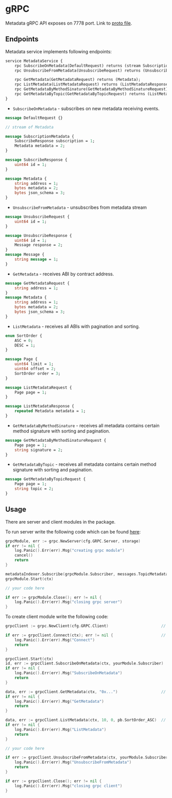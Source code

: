 # gRPC

Metadata gRPC API exposes on 7778 port. Link to [proto file](/pkg/modules/grpc/proto/metadata.proto).

## Endpoints


Metadata service implements following endpoints:

```protobuf
service MetadataService {
    rpc SubscribeOnMetadata(DefaultRequest) returns (stream SubscriptionMetadata);
    rpc UnsubscribeFromMetadata(UnsubscribeRequest) returns (UnsubscribeResponse);

    rpc GetMetadata(GetMetadataRequest) returns (Metadata);
    rpc ListMetadata(ListMetadataRequest) returns (ListMetadataResponse);
    rpc GetMetadataByMethodSinature(GetMetadataByMethodSinatureRequest) returns (ListMetadataResponse);
    rpc GetMetadataByTopic(GetMetadataByTopicRequest) returns (ListMetadataResponse);
}
```

* `SubscribeOnMetadata` - subscribes on new metadata receiving events.

```protobuf
message DefaultRequest {}

// stream of Metadata

message SubscriptionMetadata {
    SubscribeResponse subscription = 1;
    Metadata metadata = 2;
}

message SubscribeResponse {
    uint64 id = 1;
}

message Metadata {
    string address = 1;
    bytes metadata = 2;
    bytes json_schema = 3;
}

```

* `UnsubscribeFromMetadata` - unsubscribes from metadata stream

```protobuf
message UnsubscribeRequest {
    uint64 id = 1;
}

message UnsubscribeResponse {
    uint64 id = 1;
    Message response = 2;
}
message Message {
    string message = 1;
}
```

* `GetMetadata` - receives ABI by contract address.

```protobuf
message GetMetadataRequest {
    string address = 1;
}
message Metadata {
    string address = 1;
    bytes metadata = 2;
    bytes json_schema = 3;
}
```

* `ListMetadata` - receives all ABIs with pagination and sorting.

```protobuf
enum SortOrder {
    ASC = 0;
    DESC = 1;
}

message Page {
    uint64 limit = 1;
    uint64 offset = 2;
    SortOrder order = 3;
}

message ListMetadataRequest {
    Page page = 1;
}

message ListMetadataResponse {
    repeated Metadata metadata = 1;
}
```

* `GetMetadataByMethodSinature` - receives all metadata contains certain method signature with sorting and pagination.

```protobuf
message GetMetadataByMethodSinatureRequest {
    Page page = 1;
    string signature = 2;
}
```


* `GetMetadataByTopic` - receives all metadata contains certain method signature with sorting and pagination.

```protobuf
message GetMetadataByTopicRequest {
    Page page = 1;
    string topic = 2;
}
``` 

## Usage

There are server and client modules in the package.

To run server write the following code which can be found [here](/cmd/indexer/main.go):

```go
grpcModule, err := grpc.NewServer(cfg.GRPC.Server, storage)
if err != nil {
    log.Panic().Err(err).Msg("creating grpc module")
    cancel()
    return
}

metadataIndexer.Subscribe(grpcModule.Subscriber, messages.TopicMetadata)
grpcModule.Start(ctx)

// your code here

if err := grpcModule.Close(); err != nil {
    log.Panic().Err(err).Msg("closing grpc server")
}
```

To create client module write the following code:

```go
grpcClient := grpc.NewClient(cfg.GRPC.Client)                       // create module

if err := grpcClient.Connect(ctx); err != nil {                     // create connection to server
    log.Panic().Err(err).Msg("Connect")
    return
}

grpcClient.Start(ctx)                                                          // listening for server events
id, err := grpcClient.SubscribeOnMetadata(ctx, yourModule.Subscriber)          // subscribe on internal events. retruns subscription id which required on unsubscribe.
if err != nil {
    log.Panic().Err(err).Msg("SubscribeOnMetadata")
    return
}

data, err := grpcClient.GetMetadata(ctx, "0x...")                   // receiving metadata by gRPC
if err != nil {
    log.Panic().Err(err).Msg("GetMetadata")
    return
}

data, err := grpcClient.ListMetadata(ctx, 10, 0, pb.SortOrder_ASC)  // receiving list metadata by gRPC
if err != nil {
    log.Panic().Err(err).Msg("ListMetadata")
    return
}

// your code here

if err := grpcClient.UnsubscribeFromMetadata(ctx, yourModule.Subscriber, id); err != nil {
    log.Panic().Err(err).Msg("UnsubscribeFromMetadata")
    return
}

if err := grpcClient.Close(); err != nil {
	log.Panic().Err(err).Msg("closing grpc client")
}
```
